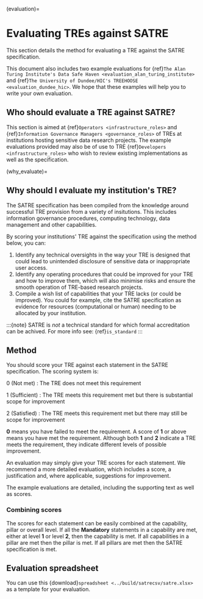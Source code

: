 (evaluation)=

# Evaluating TREs against SATRE

This section details the method for evaluating a TRE against the SATRE specification.

This document also includes two example evaluations for {ref}`The Alan Turing Institute's Data Safe Haven <evaluation_alan_turing_institute>` and {ref}`The University of Dundee/HIC's TREEHOOSE <evaluation_dundee_hic>`.
We hope that these examples will help you to write your own evaluation.

## Who should evaluate a TRE against SATRE?

This section is aimed at {ref}`Operators <infrastructure_roles>` and {ref}`Information Governance Managers <governance_roles>` of TREs at institutions hosting sensitive data research projects. The example evaluations provided may also be of use to TRE {ref}`Developers <infrastructure_roles>` who wish to review existing implementations as well as the specification.

(why_evaluate)=

## Why should I evaluate my institution's TRE?

The SATRE specification has been compiled from the knowledge around successful TRE provision from a variety of insitutions.
This includes information governance procedures, computing technology, data management and other capabilities.

By scoring your institutions' TRE against the specification using the method below, you can:

1. Identify any technical oversights in the way your TRE is designed that could lead to unintended disclosure of sensitive data or inappropriate user access.
2. Identify any operating procedures that could be improved for your TRE and how to improve them, which will also minimise risks and ensure the smooth operation of TRE-based research projects.
3. Compile a wish list of capabilities that your TRE lacks (or could be improved). You could for example, cite the SATRE specification as evidence for resources (computational or human) needing to be allocated by your institution.

:::{note}
SATRE is _not_ a technical standard for which formal accreditation can be achived. For more info see: {ref}`is_standard`
:::

## Method

You should score your TRE against each statement in the SATRE specification.
The scoring system is:

0 (Not met)
: The TRE does not meet this requirement

1 (Sufficient)
: The TRE meets this requirement met but there is substantial scope for improvement

2 (Satisfied)
: The TRE meets this requirement met but there may still be scope for improvement

**0** means you have failed to meet the requirement.
A score of **1** or above means you have met the requirement.
Although both **1** and **2** indicate a TRE meets the requirement, they indicate different levels of possible improvement.

An evaluation may simply give your TRE scores for each statement.
We recommend a more detailed evaluation, which includes a score, a justification and, where applicable, suggestions for improvement.

The example evaluations are detailed, including the supporting text as well as scores.

### Combining scores

The scores for each statement can be easily combined at the capability, pillar or overall level.
If all the **Mandatory** statements in a capability are met, either at level **1** or level **2**, then the capability is met.
If all capabilities in a pillar are met then the pillar is met.
If all pillars are met then the SATRE specification is met.

## Evaluation spreadsheet

You can use this {download}`spreadsheet <../build/satrecsv/satre.xlsx>` as a template for your evaluation.
